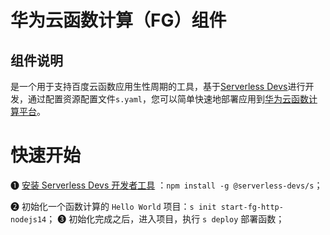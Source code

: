 # 华为云函数计算（FG）组件
## 组件说明
是一个用于支持百度云函数应用生性周期的工具，基于[Serverless Devs](https://www.serverless-devs.com/)进行开发，通过配置资源配置文件`s.yaml`，您可以简单快速地部署应用到[华为云函数计算平台](https://www.huaweicloud.com/product/functiongraph.html)。

# 快速开始
❶ [安装 Serverless Devs 开发者工具](https://github.com/Serverless-Devs/Serverless-Devs/blob/master/docs/zh/install.md) ：`npm install -g @serverless-devs/s`； 

❷ 初始化一个函数计算的 `Hello World` 项目：`s init start-fg-http-nodejs14`；
❸ 初始化完成之后，进入项目，执行 `s deploy` 部署函数；
